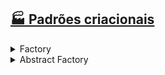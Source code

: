 ## [🏭 Padrões criacionais](https://github.com/AdrianeRibeiro/DesignPatternsRuby/blob/main/criacionais/)

<details>
<summary>Factory</summary>
  <br>

  - Usado para criar objetos de forma flexível e desacoplada.

  - Ajuda a promover o princípio do **Open/Closed** - o código deve estar aberto para extensão, mas fechado para modificação. 

  - É útil em situações em que você não sabe exatamente qual classe de objeto deve ser instanciada até o tempo de execução.

  - A ideia central do padrão Factory é definir uma interface (ou classe abstrata) que declara um método para a criação de objetos. 
    - As classes concretas que implementam essa interface fornecem a implementação real desse método, criando instâncias de objetos específicos. Isso permite que o cliente (código que deseja criar objetos) use a interface para criar objetos sem precisar se preocupar com os detalhes de como os objetos são criados.
</details>

<details>
<summary>Abstract Factory</summary>
  <br>

  - Também conhecido como fábrica abstrata, é um padrão de criação. Ele fornece uma interface para criar famílias de objetos relacionados. 

  - Resumindo, o Abstract Factory envolve:

    - Abstração da fábrica: define uma interface abstrata (geralmente uma classe ou conjunto de métodos) que declara a criação de objetos relacionados, como famílias de produtos.

    - Fábricas concretas: fornecem a implementação real para criar objetos dentro de uma família.

    - Famílias de produtos: São conjuntos de objetos relacionados

  - É usado quando você precisa criar objetos que compartilham uma interface comum, mas pertencem a famílias diferentes, e você deseja garantir que essas famílias de objetos sejam consistentes e intercambiáveis. Isso promove um código mais flexível, de fácil manutenção e menos propenso a erros.
</details>

